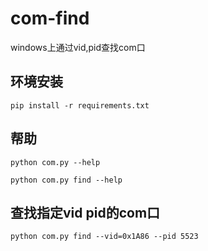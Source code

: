 # com-find
windows上通过vid,pid查找com口


## 环境安装
`pip install -r requirements.txt`

## 帮助
`python com.py --help`

`python com.py find --help`

## 查找指定vid pid的com口
`python com.py find --vid=0x1A86 --pid 5523`